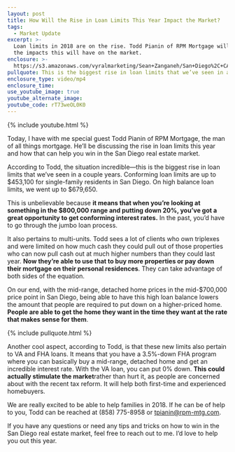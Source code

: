 ```yaml
---
layout: post
title: How Will the Rise in Loan Limits This Year Impact the Market?
tags:
  - Market Update
excerpt: >-
  Loan limits in 2018 are on the rise. Todd Pianin of RPM Mortgage will discuss
  the impacts this will have on the market.
enclosure: >-
  https://s3.amazonaws.com/vyralmarketing/Sean+Zanganeh/San+Diego%2C+CA+Real+Estate+Loan+Limits.mp4
pullquote: This is the biggest rise in loan limits that we’ve seen in a couple years.
enclosure_type: video/mp4
enclosure_time:
use_youtube_image: true
youtube_alternate_image:
youtube_code: rT73weOL0K0
---
```



{% include youtube.html %}

Today, I have with me special guest Todd Pianin of RPM Mortgage, the man of all things mortgage. He’ll be discussing the rise in loan limits this year and how that can help you win in the San Diego real estate market.

According to Todd, the situation incredible—this is the biggest rise in loan limits that we’ve seen in a couple years. Conforming loan limits are up to $453,100 for single-family residents in San Diego. On high balance loan limits, we went up to $679,650.&nbsp;

This is unbelievable because **it means that when you’re looking at something in the $800,000 range and putting down 20%, you’ve got a great opportunity to get conforming interest rates.** In the past, you’d have to go through the jumbo loan process.

It also pertains to multi-units. Todd sees a lot of clients who own triplexes and were limited on how much cash they could pull out of those properties who can now pull cash out at much higher numbers than they could last year. **Now they’re able to use that to buy more properties or pay down their mortgage on their personal residences**. They can take advantage of both sides of the equation.

On our end, with the mid-range, detached home prices in the mid-$700,000 price point in San Diego, being able to have this high loan balance lowers the amount that people are required to put down on a higher-priced home. **People are able to get the home they want in the time they want at the rate that makes sense for them**.&nbsp;

{% include pullquote.html %}

Another cool aspect, according to Todd, is that these new limits also pertain to VA and FHA loans. It means that you have a 3.5%-down FHA program where you can basically buy a mid-range, detached home and get an incredible interest rate. With the VA loan, you can put 0% down. **This could actually stimulate the market**rather than hurt it, as people are concerned about with the recent tax reform. It will help both first-time and experienced homebuyers.

We are really excited to be able to help families in 2018. If he can be of help to you, Todd can be reached at (858) 775-8958 or tpianin@rpm-mtg.com.

If you have any questions or need any tips and tricks on how to win in the San Diego real estate market, feel free to reach out to me. I’d love to help you out this year.